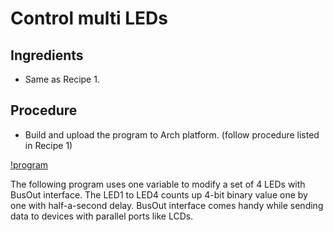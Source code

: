 # Control multi LEDs #

## Ingredients ##
* Same as Recipe 1.

## Procedure

* Build and upload the program to Arch platform. (follow procedure listed in Recipe 1)

[!program](users/viswesr/code/Arch_GPIO_Ex4)

The following program uses one variable to modify a set of 4 LEDs with BusOut interface. 
The LED1 to LED4 counts up 4-bit binary value one by one with half-a-second delay. 
BusOut interface comes handy while sending data to devices with parallel ports like LCDs.